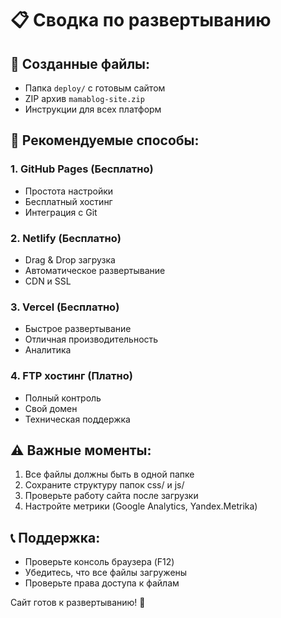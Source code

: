 # 📋 Сводка по развертыванию

## 📁 Созданные файлы:
- Папка `deploy/` с готовым сайтом
- ZIP архив `mamablog-site.zip`
- Инструкции для всех платформ

## 🚀 Рекомендуемые способы:

### 1. GitHub Pages (Бесплатно)
- Простота настройки
- Бесплатный хостинг
- Интеграция с Git

### 2. Netlify (Бесплатно)  
- Drag & Drop загрузка
- Автоматическое развертывание
- CDN и SSL

### 3. Vercel (Бесплатно)
- Быстрое развертывание
- Отличная производительность
- Аналитика

### 4. FTP хостинг (Платно)
- Полный контроль
- Свой домен
- Техническая поддержка

## ⚠️ Важные моменты:
1. Все файлы должны быть в одной папке
2. Сохраните структуру папок css/ и js/
3. Проверьте работу сайта после загрузки
4. Настройте метрики (Google Analytics, Yandex.Metrika)

## 📞 Поддержка:
- Проверьте консоль браузера (F12)
- Убедитесь, что все файлы загружены
- Проверьте права доступа к файлам

Сайт готов к развертыванию! 🎉
